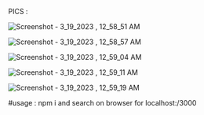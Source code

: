 



PICS :

![Screenshot - 3_19_2023 , 12_58_51 AM](https://user-images.githubusercontent.com/115926291/226166099-2764b789-f8e0-47d8-9522-9af561037f72.png)

![Screenshot - 3_19_2023 , 12_58_57 AM](https://user-images.githubusercontent.com/115926291/226166104-c317cbf6-e9e8-4916-ba44-4ad1cb7012ed.png)

![Screenshot - 3_19_2023 , 12_59_04 AM](https://user-images.githubusercontent.com/115926291/226166109-0a3aabae-50a2-44f8-bd37-9542f415c2d7.png)

![Screenshot - 3_19_2023 , 12_59_11 AM](https://user-images.githubusercontent.com/115926291/226166116-0d93cb2a-c2df-4beb-9934-2fb4fdeb6c86.png)

![Screenshot - 3_19_2023 , 12_59_19 AM](https://user-images.githubusercontent.com/115926291/226166122-799c9c6f-2761-4011-95bd-c5f3ec08ed66.png)


#usage : npm i and search on browser for localhost:/3000
